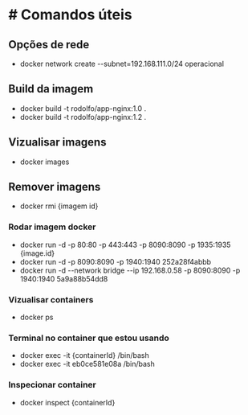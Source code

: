 # # Comandos úteis 
## Opções de rede
* docker network create --subnet=192.168.111.0/24 operacional

## Build da imagem
* docker build -t rodolfo/app-nginx:1.0 .
* docker build -t rodolfo/app-nginx:1.2 .

## Vizualisar imagens
* docker images

## Remover imagens
* docker rmi {imagem id}

### Rodar imagem docker
* docker run -d -p 80:80 -p 443:443 -p 8090:8090 -p 1935:1935 {image.id}
* docker run -d -p 8090:8090 -p 1940:1940 252a28f4abbb
* docker run -d --network bridge --ip 192.168.0.58 -p 8090:8090 -p 1940:1940 5a9a88b54dd8


### Vizualisar containers
* docker ps

### Terminal no container que estou usando
* docker exec -it {containerId} /bin/bash
* docker exec -it eb0ce581e08a /bin/bash

### Inspecionar container
* docker inspect {containerId}